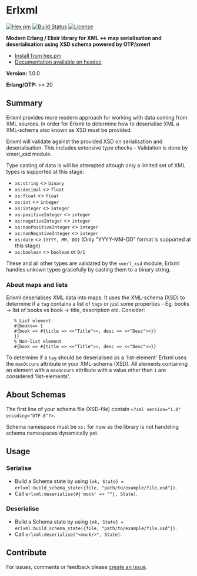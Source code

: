 # Erlxml

[![Hex pm](https://img.shields.io/hexpm/v/erlxml.svg?style=flat-square&labelColor=5c676d&color=714a94)](https://hex.pm/packages/erlxml)
[![Build Status](https://secure.travis-ci.org/eyedouble/erlxml.svg?branch=master
"Build Status")](https://secure.travis-ci.org/eyedouble/erlxml)
[![License](https://img.shields.io/github/license/eyedouble/erlxml?color=007ec6&style=flat-square)](LICENSE)



**Modern Erlang / Elixir library for XML <-> map serialisation and deserialisation using XSD schema powered by OTP/xmerl** 

- [Install from hex.pm](https://hex.pm/packages/erlxml)
- [Documentation available on hexdoc](https://hexdocs.pm/erlxml)

__Version:__ 1.0.0

__Erlang/OTP:__ >= 20

## Summary

Erlxml provides more modern approach for working with data coming from XML sources.
In order for Erlxml to determine how to deserialise XML a XML-schema also known as 
XSD must be provided.

Erlxml will validate against the provided XSD on serialisation and deserialisation.
This includes extensive type checks - Validation is done by xmerl_xsd module.

Type casting of data is will be attempted altough only a limited set of 
XML types is supported at this stage:
- `xs:string` <> `binary`
- `xs:decimal` <> `float`
- `xs:float` <> `float`
- `xs:int` <> `integer`
- `xs:integer` <> `integer`
- `xs:positiveInteger` <> `integer`
- `xs:negativeInteger` <> `integer`
- `xs:nonPositiveInteger` <> `integer`
- `xs:nonNegativeInteger` <> `integer`
- `xs:date` <> `{YYYY, MM, DD}` (Only "YYYY-MM-DD" format is supported at this stage)
- `xs:boolean` <> `boolean` or `0/1`

These and all other types are validated by the `xmerl_xsd` module, Erlxml handles unkown types 
gracefully by casting them to a binary string.

### About maps and lists
Erlxml deserialises XML data into maps. It uses the XML-schema (XSD) to determine if
a `tag` contains a list of `tags` or just some properties - Eg. books -> list of books vs book -> title, description etc.  Consider:

```
   % List element
   #{books=> [
   #{book => #{title => <<"Title">>, desc => <<"Desc">>}}
   ]}
   % Non-list element
   #{book => #{title => <<"Title">>, desc => <<"Desc">>}}
```

To determine if a `tag` should be deserialised as a 'list-element' Erlxml uses 
the `maxOccurs` attribute in your XML-schema (XSD). All elements containing an element with a `maxOccurs` attribute with a value other than `1` are considered 'list-elements'. 



## About Schemas
The first line of your schema file (XSD-file) contain `<?xml version="1.0" encoding="UTF-8"?>`.

Schema namespace must be `xs:` for now as the library is not handeling schema namespaces dynamically yet.

## Usage
### Serialise
- Build a Schema state by using `{ok, State} = erlxml:build_schema_state({file, "path/to/example/file.xsd"})`.
- Call `erlxml:deserialise(#{'mock' => ""}, State)`.

### Deserialise
- Build a Schema state by using `{ok, State} = erlxml:build_schema_state({file, "path/to/example/file.xsd"})`.
- Call `erlxml:deserialise("<mock/>", State)`.



## Contribute

For issues, comments or feedback please [create an
issue](http://github.com/eyedouble/erlxml/issues).

